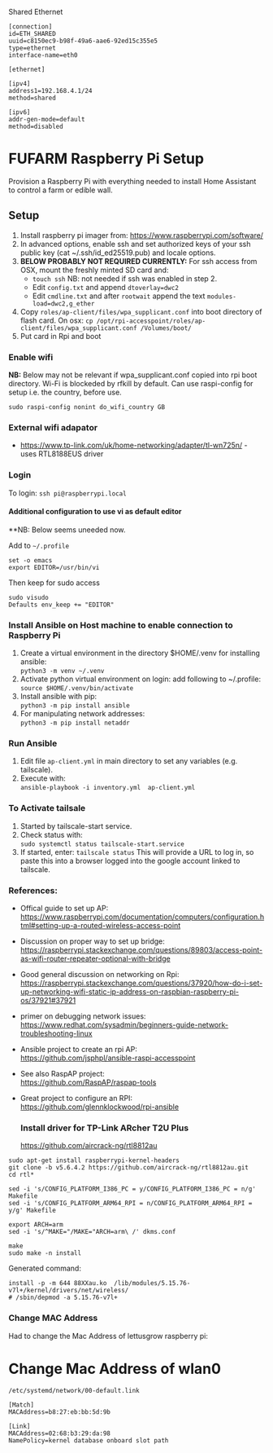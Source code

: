 Shared Ethernet

```
[connection]
id=ETH_SHARED
uuid=c8150ec9-b98f-49a6-aae6-92ed15c355e5
type=ethernet
interface-name=eth0

[ethernet]

[ipv4]
address1=192.168.4.1/24
method=shared

[ipv6]
addr-gen-mode=default
method=disabled
```



# FUFARM Raspberry Pi Setup
Provision a Raspberry Pi with everything needed to install Home Assistant to control a farm or edible wall.

## Setup
1. Install raspberry pi imager from: https://www.raspberrypi.com/software/
2. In advanced options, enable ssh and set authorized keys of your ssh public key (cat ~/.ssh/id_ed25519.pub) and locale options.
3. **BELOW PROBABLY NOT REQUIRED CURRENTLY:** For ssh access from OSX, mount the freshly minted SD card and:
   * `touch ssh` NB: not needed if ssh was enabled in step 2.
   * Edit `config.txt` and append `dtoverlay=dwc2`
   * Edit `cmdline.txt` and after `rootwait` append the text `modules-load=dwc2,g_ether`
4. Copy `roles/ap-client/files/wpa_supplicant.conf` into boot directory of flash card.
   On osx: `cp /opt/rpi-accesspoint/roles/ap-client/files/wpa_supplicant.conf /Volumes/boot/`
5. Put card in Rpi and boot

### Enable wifi
**NB:** Below may not be relevant if wpa_supplicant.conf copied into rpi boot directory.
Wi-Fi is blockeded by rfkill by default.
Can use raspi-config for setup i.e. the country, before use.

```sudo raspi-config nonint do_wifi_country GB```

### External wifi adapator
* https://www.tp-link.com/uk/home-networking/adapter/tl-wn725n/ - uses RTL8188EUS driver

### Login
To login: `ssh pi@raspberrypi.local`

#### Additional configuration to use vi as default editor
**NB: Below seems uneeded now.

Add to ```~/.profile```
```
set -o emacs
export EDITOR=/usr/bin/vi
```

Then keep for sudo access
```
sudo visudo
Defaults env_keep += "EDITOR"
```

### Install Ansible on Host machine to enable connection to Raspberry Pi
1. Create a virtual environment in the directory $HOME/.venv for installing ansible:  
  `python3 -m venv ~/.venv`
2. Activate python virtual environment on login: add following to ~/.profile:  
  `source $HOME/.venv/bin/activate`
3. Install ansible with pip:  
  `python3 -m pip install ansible`
4. For manipulating network addresses:  
  `python3 -m pip install netaddr`

### Run Ansible
1. Edit file `ap-client.yml` in main directory  to set any variables (e.g. tailscale).
2. Execute with:  
  `ansible-playbook -i inventory.yml  ap-client.yml`

### To Activate tailsale
1. Started by tailscale-start service.
2. Check status with:  
  `sudo systemctl status tailscale-start.service`
3. If started, enter:
   `tailscale status`
   This will provide a URL to log in, so paste this into a browser logged into the google account linked to tailscale.


### References:
* Offical guide to set up AP:  
   https://www.raspberrypi.com/documentation/computers/configuration.html#setting-up-a-routed-wireless-access-point
* Discussion on proper way to set up bridge:  
   https://raspberrypi.stackexchange.com/questions/89803/access-point-as-wifi-router-repeater-optional-with-bridge
* Good general discussion on networking on Rpi:  
  https://raspberrypi.stackexchange.com/questions/37920/how-do-i-set-up-networking-wifi-static-ip-address-on-raspbian-raspberry-pi-os/37921#37921
* primer on debugging network issues:  
   https://www.redhat.com/sysadmin/beginners-guide-network-troubleshooting-linux
* Ansible project to create an rpi AP:  
  https://github.com/jsphpl/ansible-raspi-accesspoint
* See also RaspAP project:  
  https://github.com/RaspAP/raspap-tools
* Great project to configure an RPI:  
  https://github.com/glennklockwood/rpi-ansible


  ### Install driver for TP-Link ARcher T2U Plus
  https://github.com/aircrack-ng/rtl8812au

```
sudo apt-get install raspberrypi-kernel-headers
git clone -b v5.6.4.2 https://github.com/aircrack-ng/rtl8812au.git
cd rtl*

sed -i 's/CONFIG_PLATFORM_I386_PC = y/CONFIG_PLATFORM_I386_PC = n/g' Makefile
sed -i 's/CONFIG_PLATFORM_ARM64_RPI = n/CONFIG_PLATFORM_ARM64_RPI = y/g' Makefile

export ARCH=arm
sed -i 's/^MAKE="/MAKE="ARCH=arm\ /' dkms.conf

make
sudo make -n install
```

Generated command:

```
install -p -m 644 88XXau.ko  /lib/modules/5.15.76-v7l+/kernel/drivers/net/wireless/
# /sbin/depmod -a 5.15.76-v7l+
``` 

### Change MAC Address
Had to change the Mac Address of lettusgrow raspberry pi:
# Change Mac Address of wlan0

`/etc/systemd/network/00-default.link`

```
[Match]
MACAddress=b8:27:eb:bb:5d:9b

[Link]
MACAddress=02:68:b3:29:da:98
NamePolicy=kernel database onboard slot path
```

